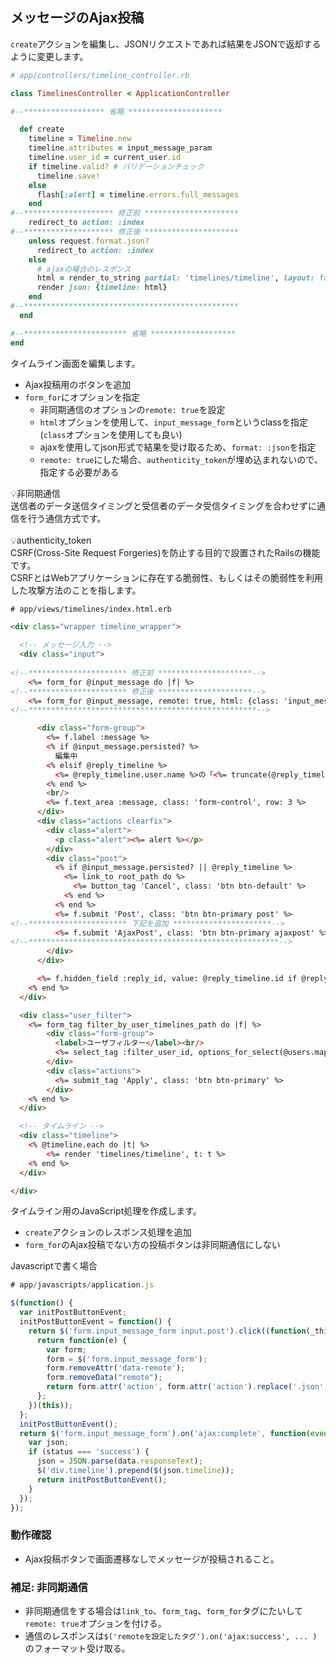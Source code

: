 ## メッセージのAjax投稿

`create`アクションを編集し、JSONリクエストであれば結果をJSONで返却するように変更します。

```ruby
# app/controllers/timeline_controller.rb

class TimelinesController < ApplicationController

#--****************** 省略 *********************

  def create
    timeline = Timeline.new
    timeline.attributes = input_message_param
    timeline.user_id = current_user.id
    if timeline.valid? # バリデーションチェック
      timeline.save!
    else
      flash[:alert] = timeline.errors.full_messages
    end
#--******************** 修正前 *********************
    redirect_to action: :index
#--******************** 修正後 *********************
    unless request.format.json?
      redirect_to action: :index
    else
      # ajaxの場合のレスポンス
      html = render_to_string partial: 'timelines/timeline', layout: false, formats: :html, locals: { t: timeline }
      render json: {timeline: html}
    end
#--************************************************
  end

#--*********************** 省略 *******************
end
```


タイムライン画面を編集します。
- Ajax投稿用のボタンを追加
- `form_for`にオプションを指定
  - 非同期通信のオプションの`remote: true`を設定
  - `html`オプションを使用して、`input_message_form`というclassを指定(`class`オプションを使用しても良い)
  - ajaxを使用してjson形式で結果を受け取るため、`format: :json`を指定
  - `remote: true`にした場合、`authenticity_token`が埋め込まれないので、指定する必要がある
  
:bulb:非同期通信<br>
送信者のデータ送信タイミングと受信者のデータ受信タイミングを合わせずに通信を行う通信方式です。
<br><br>
:bulb:authenticity_token<br>
CSRF(Cross-Site Request Forgeries)を防止する目的で設置されたRailsの機能です。<br>
CSRFとはWebアプリケーションに存在する脆弱性、もしくはその脆弱性を利用した攻撃方法のことを指します。

```html
# app/views/timelines/index.html.erb

<div class="wrapper timeline_wrapper">

  <!-- メッセージ入力 -->
  <div class="input">
    
<!--********************** 修正前 *********************-->
    <%= form_for @input_message do |f| %>
<!--********************** 修正後 *********************-->
    <%= form_for @input_message, remote: true, html: {class: 'input_message_form'}, format: :json, authenticity_token: true do |f| %>
<!--***************************************************-->

      <div class="form-group">
        <%= f.label :message %>
        <% if @input_message.persisted? %>
          編集中
        <% elsif @reply_timeline %>
          <%= @reply_timeline.user.name %>の「<%= truncate(@reply_timeline.message, length: 7) %>」に返信
        <% end %>
        <br/>
        <%= f.text_area :message, class: 'form-control', row: 3 %>
      </div>
      <div class="actions clearfix">
        <div class="alert">
          <p class="alert"><%= alert %></p>
        </div>
        <div class="post">
          <% if @input_message.persisted? || @reply_timeline %>
            <%= link_to root_path do %>
              <%= button_tag 'Cancel', class: 'btn btn-default' %>
            <% end %>
          <% end %>
          <%= f.submit 'Post', class: 'btn btn-primary post' %>
<!--********************** 下記を追加 **********************-->
          <%= f.submit 'AjaxPost', class: 'btn btn-primary ajaxpost' %>
<!--********************************************************-->
        </div>
      </div>

      <%= f.hidden_field :reply_id, value: @reply_timeline.id if @reply_timeline %>
    <% end %>
  </div>

  <div class="user_filter">
    <%= form_tag filter_by_user_timelines_path do |f| %>
        <div class="form-group">
          <label>ユーザフィルター</label><br/>
          <%= select_tag :filter_user_id, options_for_select(@users.map { |m| [m.name, m.id] }, params[:filter_user_id]), prompt: 'フィルターなし', class: 'form-control' %>
        </div>
        <div class="actions">
          <%= submit_tag 'Apply', class: 'btn btn-primary' %>
        </div>
    <% end %>
  </div>

  <!-- タイムライン -->
  <div class="timeline">
    <% @timeline.each do |t| %>
        <%= render 'timelines/timeline', t: t %>
    <% end %>
  </div>

</div>
```

タイムライン用のJavaScript処理を作成します。
- `create`アクションのレスポンス処理を追加
- `form_for`のAjax投稿でない方の投稿ボタンは非同期通信にしない

Javascriptで書く場合
```JavaScript
# app/javascripts/application.js

$(function() {
  var initPostButtonEvent;
  initPostButtonEvent = function() {
    return $('form.input_message_form input.post').click((function(_this) {
      return function(e) {
        var form;
        form = $('form.input_message_form');
        form.removeAttr('data-remote');
        form.removeData("remote");
        return form.attr('action', form.attr('action').replace('.json', ''));
      };
    })(this));
  };
  initPostButtonEvent();
  return $('form.input_message_form').on('ajax:complete', function(event, data, status) {
    var json;
    if (status === 'success') {
      json = JSON.parse(data.responseText);
      $('div.timeline').prepend($(json.timeline));
      return initPostButtonEvent();
    }
  });
});
```

### 動作確認
- Ajax投稿ボタンで画面遷移なしでメッセージが投稿されること。

### 補足: 非同期通信
- 非同期通信をする場合は`link_to`、`form_tag`、`form_for`タグにたいして`remote: true`オプションを付ける。
- 通信のレスポンスは`$('remoteを設定したタグ').on('ajax:success', ... )`のフォーマット受け取る。
